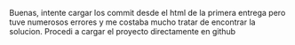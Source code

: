 Buenas, intente cargar los commit desde el html de la primera entrega pero tuve numerosos errores y me costaba mucho tratar de encontrar la solucion.
Procedi a cargar el proyecto directamente en github 
